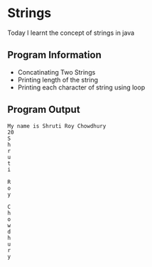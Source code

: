 # Strings
Today I learnt the concept of strings in java

## Program Information
* Concatinating Two Strings
* Printing length of the string
* Printing each character of string using loop

## Program Output
```
My name is Shruti Roy Chowdhury
20
S
h
r
u
t
i
 
R
o
y
 
C
h
o
w
d
h
u
r
y
```
